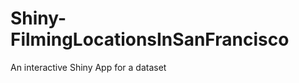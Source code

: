 Shiny-FilmingLocationsInSanFrancisco
====================================

An interactive Shiny App for a dataset
